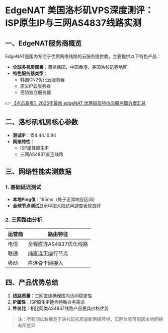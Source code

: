 # EdgeNAT 美国洛杉矶VPS深度测评：ISP原生IP与三网AS4837线路实测

## 一、EdgeNAT服务商概览
EdgeNAT是国内专注于优质网络线路的云服务提供商，主要提供以下特色产品：
- **全球多机房部署**：覆盖韩国、中国香港、美国洛杉矶等地区
- **特色服务器类型**：
  - 韩国CN2优化云服务器
  - 原生IP云服务器
  - 高防独立服务器

👉 [【点击查看】2025年最新 edgeNAT 优惠码及特价云服务器方案汇总](https://bit.ly/edgenat)

## 二、洛杉矶机房核心参数
- **测试IP**：154.44.16.94
- **网络特性**：
  - ISP属性原生IP
  - 三网AS4837直连线路

## 三、网络性能实测数据
### 1. 基础延迟测试
- **本地Ping值**：195ms（处于正常响应区间）
- **全球节点测试**显示中国大陆访问速度表现良好

### 2. 三网路由分析
| 运营商 | 路由特征               |
|--------|------------------------|
| 电信   | 全程直连AS4837优化线路 |
| 联通   | 纯直连无绕行节点       |
| 移动   | 直连骨干网接入         |

## 四、产品优势总结
1. **线路质量**：三网直连确保国内访问稳定性
2. **IP属性**：ISP原生IP适合特殊业务需求
3. **性价比**：相比同类AS4837线路产品更具价格优势

> 注：所有测试数据基于洛杉矶机房最新网络环境，实际体验可能因本地网络有所差异